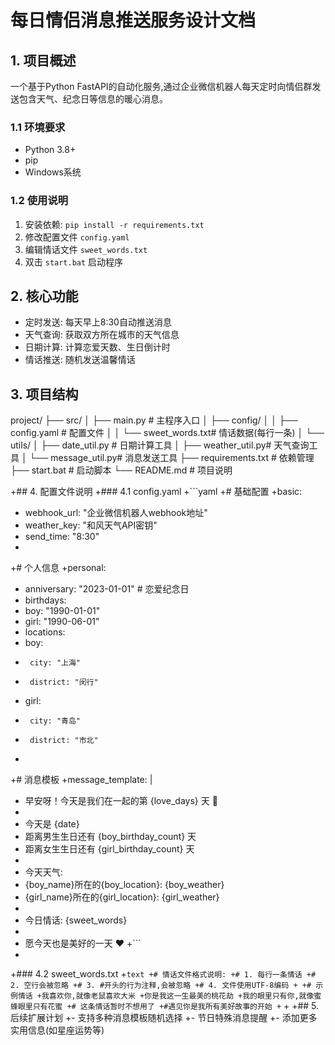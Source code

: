 # 每日情侣消息推送服务设计文档

## 1. 项目概述
一个基于Python FastAPI的自动化服务,通过企业微信机器人每天定时向情侣群发送包含天气、纪念日等信息的暖心消息。

### 1.1 环境要求
- Python 3.8+
- pip
- Windows系统

### 1.2 使用说明
1. 安装依赖: `pip install -r requirements.txt`
2. 修改配置文件 `config.yaml`
3. 编辑情话文件 `sweet_words.txt`
4. 双击 `start.bat` 启动程序

## 2. 核心功能
- 定时发送: 每天早上8:30自动推送消息
- 天气查询: 获取双方所在城市的天气信息
- 日期计算: 计算恋爱天数、生日倒计时
- 情话推送: 随机发送温馨情话

## 3. 项目结构
project/
├── src/
│   ├── main.py            # 主程序入口
│   ├── config/
│   │   ├── config.yaml    # 配置文件
│   │   └── sweet_words.txt# 情话数据(每行一条)
│   └── utils/
│       ├── date_util.py   # 日期计算工具
│       ├── weather_util.py# 天气查询工具
│       └── message_util.py# 消息发送工具
├── requirements.txt       # 依赖管理
├── start.bat             # 启动脚本
└── README.md             # 项目说明

+## 4. 配置文件说明
+### 4.1 config.yaml
+```yaml
+# 基础配置
+basic:
+  webhook_url: "企业微信机器人webhook地址"
+  weather_key: "和风天气API密钥"
+  send_time: "8:30"
+
+# 个人信息
+personal:
+  anniversary: "2023-01-01"  # 恋爱纪念日
+  birthdays:
+    boy: "1990-01-01"
+    girl: "1990-06-01"
+  locations:
+    boy: 
+      city: "上海"
+      district: "闵行"
+    girl:
+      city: "青岛"
+      district: "市北"
+
+# 消息模板
+message_template: |
+  早安呀！今天是我们在一起的第 {love_days} 天 💑
+  
+  今天是 {date}
+  距离男生生日还有 {boy_birthday_count} 天
+  距离女生生日还有 {girl_birthday_count} 天
+  
+  今天天气:
+  {boy_name}所在的{boy_location}: {boy_weather}
+  {girl_name}所在的{girl_location}: {girl_weather}
+  
+  今日情话: {sweet_words}
+  
+  愿今天也是美好的一天 ❤️
+```
+
+### 4.2 sweet_words.txt
+```text
+# 情话文件格式说明:
+# 1. 每行一条情话
+# 2. 空行会被忽略
+# 3. #开头的行为注释,会被忽略
+# 4. 文件使用UTF-8编码
+
+# 示例情话
+我喜欢你,就像老鼠喜欢大米
+你是我这一生最美的桃花劫
+我的眼里只有你,就像蜜蜂眼里只有花蜜
+# 这条情话暂时不想用了
+#遇见你是我所有美好故事的开始
+```
+
+## 5. 后续扩展计划
+- 支持多种消息模板随机选择
+- 节日特殊消息提醒
+- 添加更多实用信息(如星座运势等)